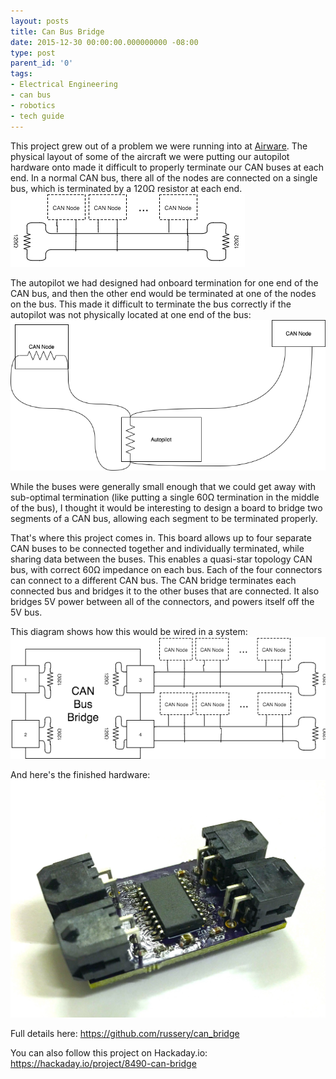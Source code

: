 ```yaml
---
layout: posts
title: Can Bus Bridge
date: 2015-12-30 00:00:00.000000000 -08:00
type: post
parent_id: '0'
tags:
- Electrical Engineering
- can bus
- robotics
- tech guide
---
```



This project grew out of a problem we were running into at [Airware](https://www.airware.com). The physical layout of some of the aircraft we were putting our autopilot hardware onto made it difficult to properly terminate our CAN buses at each end. In a normal CAN bus, there all of the nodes are connected on a single bus, which is terminated by a 120Ω resistor at each end.
![CAN Bus Diagram](/assets/images/old_posts/can_bus_diagram.png)

The autopilot we had designed had onboard termination for one end of the CAN bus, and then the other end would be terminated at one of the nodes on the bus. This made it difficult to terminate the bus correctly if the autopilot was not physically located at one end of the bus:
![Autopilot CAN Bus](/assets/images/old_posts/autopilot_can.png)

While the buses were generally small enough that we could get away with sub-optimal termination (like putting a single 60Ω termination in the middle of the bus), I thought it would be interesting to design a board to bridge two segments of a CAN bus, allowing each segment to be terminated properly.

That's where this project comes in. This board allows up to four separate CAN buses to be connected together and individually terminated, while sharing data between the buses. This enables a quasi-star topology CAN bus, with correct 60Ω impedance on each bus. Each of the four connectors can connect to a different CAN bus. The CAN bridge terminates each connected bus and bridges it to the other buses that are connected. It also bridges 5V power between all of the connectors, and powers itself off the 5V bus.

This diagram shows how this would be wired in a system:
![CAN Bridge Diagram](/assets/images/old_posts/can_bridge_diagram.png)

And here's the finished hardware:
![Finished board](/assets/images/old_posts/can_bridge.jpeg)

Full details here:
<https://github.com/russery/can_bridge>

You can also follow this project on Hackaday.io:
<https://hackaday.io/project/8490-can-bridge>